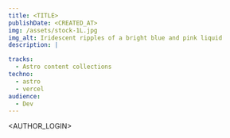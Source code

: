 ```yaml
---
title: <TITLE>
publishDate: <CREATED_AT>
img: /assets/stock-1L.jpg
img_alt: Iridescent ripples of a bright blue and pink liquid
description: |

tracks:
  - Astro content collections
techno:
  - astro
  - vercel
audience:
  - Dev
---
```


<BODY>

<AUTHOR_LOGIN>

<COMMENTS>
